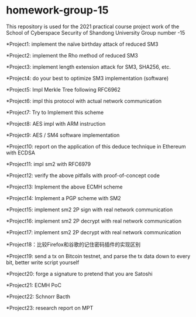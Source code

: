 # homework-group-15 
This repository is used for the 2021 practical course project work of the School of Cyberspace Security of Shandong University
Group number -15

*Project1: implement the naïve birthday attack of reduced SM3

*Project2: implement the Rho method of reduced SM3

*Project3: implement length extension attack for SM3, SHA256, etc.

*Project4: do your best to optimize SM3 implementation (software)

*Project5: Impl Merkle Tree following RFC6962

*Project6: impl this protocol with actual network communication

*Project7: Try to Implement this scheme

*Project8: AES impl with ARM instruction

*Project9: AES / SM4 software implementation

*Project10: report on the application of this deduce technique in Ethereum with ECDSA

*Project11: impl sm2 with RFC6979

*Project12: verify the above pitfalls with proof-of-concept code

*Project13: Implement the above ECMH scheme

*Project14: Implement a PGP scheme with SM2

*Project15: implement sm2 2P sign with real network communication

*Project16: implement sm2 2P decrypt with real network communication

*Project17: implement sm2 2P decrypt with real network communication

*Project18：比较Firefox和谷歌的记住密码插件的实现区别

*Project19: send a tx on Bitcoin testnet, and parse the tx data down to every bit, better write script yourself

*Project20: forge a signature to pretend that you are Satoshi

*Project21: ECMH PoC

*Project22: Schnorr Bacth

*Project23: research report on MPT


